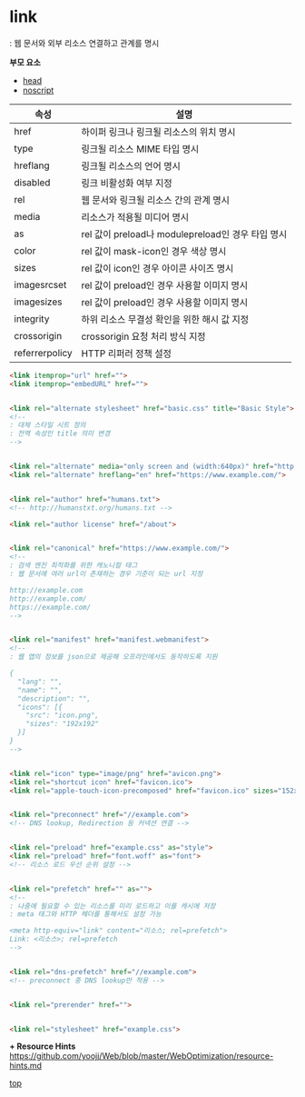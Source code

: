 # link
: 웹 문서와 외부 리소스 연결하고 관계를 명시      


**부모 요소**  
- [head](./head.md)
- [noscript](/script.md#noscript)


속성 | 설명
---|---
href  | 하이퍼 링크나 링크될 리소스의 위치 명시
type  | 링크될 리소스 MIME 타입 명시
hreflang | 링크될 리소스의 언어 명시
disabled | 링크 비활성화 여부 지정  
rel   | 웹 문서와 링크될 리소스 간의 관계 명시
media | 리소스가 적용될 미디어 명시
as    | rel 값이 preload나 modulepreload인 경우 타입 명시  
color | rel 값이 mask-icon인 경우 색상 명시  
sizes | rel 값이 icon인 경우 아이콘 사이즈 명시
imagesrcset | rel 값이 preload인 경우 사용할 이미지 명시   
imagesizes  | rel 값이 preload인 경우 사용할 이미지 명시   
integrity   | 하위 리소스 무결성 확인을 위한 해시 값 지정  
crossorigin | crossorigin 요청 처리 방식 지정
referrerpolicy | HTTP 리퍼러 정책 설정


```html
<link itemprop="url" href="">
<link itemprop="embedURL" href="">


<link rel="alternate stylesheet" href="basic.css" title="Basic Style">
<!--
: 대체 스타일 시트 정의
: 전역 속성인 title 의미 변경    
-->


<link rel="alternate" media="only screen and (width:640px)" href="http://m.example.com/">
<link rel="alternate" hreflang="en" href="https://www.example.com/">


<link rel="author" href="humans.txt">
<!-- http://humanstxt.org/humans.txt -->

<link rel="author license" href="/about">


<link rel="canonical" href="https://www.example.com/">
<!--
: 검색 엔진 최적화를 위한 캐노니컬 태그
: 웹 문서에 여러 url이 존재하는 경우 기준이 되는 url 지정  

http://example.com
http://example.com/
https://example.com/
-->


<link rel="manifest" href="manifest.webmanifest">
<!--
: 웹 앱의 정보를 json으로 제공해 오프라인에서도 동작하도록 지원

{
  "lang": "",
  "name": "",
  "description": "",
  "icons": [{
    "src": "icon.png",
    "sizes": "192x192"
  }]
}
-->


<link rel="icon" type="image/png" href="avicon.png">
<link rel="shortcut icon" href="favicon.ico">
<link rel="apple-touch-icon-precomposed" href="favicon.ico" sizes="152x152">


<link rel="preconnect" href="//example.com">
<!-- DNS lookup, Redirection 등 커넥션 연결 -->


<link rel="preload" href="example.css" as="style">
<link rel="preload" href="font.woff" as="font">
<!-- 리소스 로드 우선 순위 설정 -->


<link rel="prefetch" href="" as="">
<!--
: 나중에 필요할 수 있는 리소스를 미리 로드하고 이를 캐시에 저장
: meta 태그와 HTTP 헤더를 통해서도 설정 가능

<meta http-equiv="link" content="리소스; rel=prefetch">
Link: <리소스>; rel=prefetch
-->


<link rel="dns-prefetch" href="//example.com">
<!-- preconnect 중 DNS lookup만 적용 -->


<link rel="prerender" href="">


<link rel="stylesheet" href="example.css">
```


**+ Resource Hints**    
https://github.com/yoojj/Web/blob/master/WebOptimization/resource-hints.md



[top](#)
